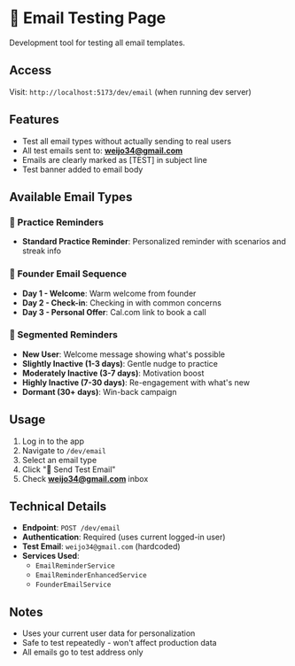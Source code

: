 # 📧 Email Testing Page

Development tool for testing all email templates.

## Access

Visit: `http://localhost:5173/dev/email` (when running dev server)

## Features

- Test all email types without actually sending to real users
- All test emails sent to: **weijo34@gmail.com**
- Emails are clearly marked as [TEST] in subject line
- Test banner added to email body

## Available Email Types

### 📧 Practice Reminders
- **Standard Practice Reminder**: Personalized reminder with scenarios and streak info

### 👋 Founder Email Sequence
- **Day 1 - Welcome**: Warm welcome from founder
- **Day 2 - Check-in**: Checking in with common concerns
- **Day 3 - Personal Offer**: Cal.com link to book a call

### 🎯 Segmented Reminders
- **New User**: Welcome message showing what's possible
- **Slightly Inactive (1-3 days)**: Gentle nudge to practice
- **Moderately Inactive (3-7 days)**: Motivation boost
- **Highly Inactive (7-30 days)**: Re-engagement with what's new
- **Dormant (30+ days)**: Win-back campaign

## Usage

1. Log in to the app
2. Navigate to `/dev/email`
3. Select an email type
4. Click "📨 Send Test Email"
5. Check **weijo34@gmail.com** inbox

## Technical Details

- **Endpoint**: `POST /dev/email`
- **Authentication**: Required (uses current logged-in user)
- **Test Email**: `weijo34@gmail.com` (hardcoded)
- **Services Used**:
  - `EmailReminderService`
  - `EmailReminderEnhancedService`
  - `FounderEmailService`

## Notes

- Uses your current user data for personalization
- Safe to test repeatedly - won't affect production data
- All emails go to test address only
